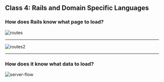 ## Class 4: Rails and Domain Specific Languages

### How does Rails know what page to load?

![routes]

---

![routes2]

---

### How does it know what data to load?

![server-flow]

[routes]: http://www.codelearn.org/assets/Module1/l5_pages.png
[server-flow]: https://dineshpanda.files.wordpress.com/2014/09/rails_mvc.png
[routes2]: http://www.codelearn.org/assets/Module1/l6_block_dia_vc.png